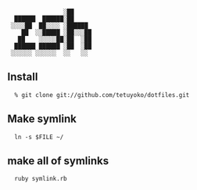 ~~~                      
                ░██      
  ██████  ██████░██      
 ░░░░██  ██░░░░ ░██████  
    ██  ░░█████ ░██░░░██ 
   ██    ░░░░░██░██  ░██ 
  ██████ ██████ ░██  ░██ 
 ░░░░░░ ░░░░░░  ░░   ░░  
~~~                      

## Install

```
  % git clone git://github.com/tetuyoko/dotfiles.git
```

## Make symlink

```
  ln -s $FILE ~/
```


## make all of symlinks

```
  ruby symlink.rb
```
